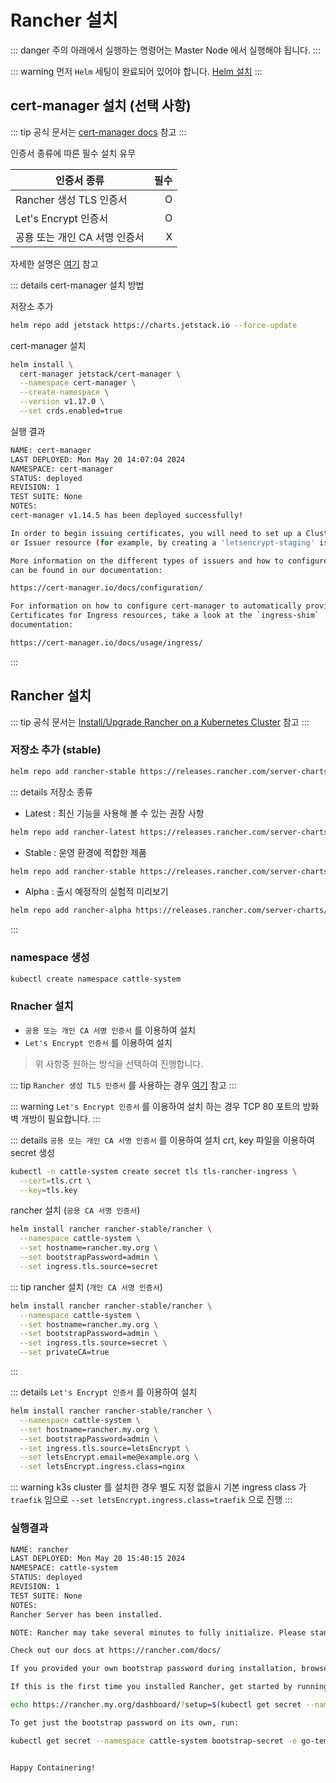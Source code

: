 # Rancher 설치

::: danger 주의
아래에서 실행하는 명령어는 Master Node 에서 실행해야 됩니다.
:::

::: warning
먼저 `Helm` 세팅이 완료되어 있어야 합니다. [Helm 설치](/kubernetes/01-install/03-base/helm.md)
:::

## cert-manager 설치 (선택 사항)
::: tip
공식 문서는 [cert-manager docs](https://cert-manager.io/docs/installation/helm/) 참고
:::

인증서 종류에 따른 필수 설치 유무

| 인증서 종류                 | 필수 |
| ------------------------ | ----: |
| Rancher 생성 TLS 인증서     | O    |
| Let's Encrypt 인증서       | O    |
| 공용 또는 개인 CA 서명 인증서  | X    |

자세한 설명은 [여기](https://ranchermanager.docs.rancher.com/getting-started/installation-and-upgrade/install-upgrade-on-a-kubernetes-cluster#3-choose-your-ssl-configuration) 참고

::: details cert-manager 설치 방법

저장소 추가
```bash
helm repo add jetstack https://charts.jetstack.io --force-update
```

cert-manager 설치
```bash
helm install \
  cert-manager jetstack/cert-manager \
  --namespace cert-manager \
  --create-namespace \
  --version v1.17.0 \
  --set crds.enabled=true
```

실행 결과
```bash
NAME: cert-manager
LAST DEPLOYED: Mon May 20 14:07:04 2024
NAMESPACE: cert-manager
STATUS: deployed
REVISION: 1
TEST SUITE: None
NOTES:
cert-manager v1.14.5 has been deployed successfully!

In order to begin issuing certificates, you will need to set up a ClusterIssuer
or Issuer resource (for example, by creating a 'letsencrypt-staging' issuer).

More information on the different types of issuers and how to configure them
can be found in our documentation:

https://cert-manager.io/docs/configuration/

For information on how to configure cert-manager to automatically provision
Certificates for Ingress resources, take a look at the `ingress-shim`
documentation:

https://cert-manager.io/docs/usage/ingress/
```
:::

## Rancher 설치
::: tip
공식 문서는 [Install/Upgrade Rancher on a Kubernetes Cluster](https://ranchermanager.docs.rancher.com/getting-started/installation-and-upgrade/install-upgrade-on-a-kubernetes-cluster) 참고
:::

### 저장소 추가 (stable)
```bash
helm repo add rancher-stable https://releases.rancher.com/server-charts/stable
```

::: details 저장소 종류
- Latest : 최신 기능을 사용해 볼 수 있는 권장 사항
```bash
helm repo add rancher-latest https://releases.rancher.com/server-charts/latest
```

- Stable : 운영 환경에 적합한 제품
```bash
helm repo add rancher-stable https://releases.rancher.com/server-charts/stable
```

- Alpha : 출시 예정작의 실험적 미리보기
```bash
helm repo add rancher-alpha https://releases.rancher.com/server-charts/alpha
```
:::

### namespace 생성
```bash
kubectl create namespace cattle-system
```


### Rnacher 설치
* `공용 또는 개인 CA 서명 인증서` 를 이용하여 설치
* `Let's Encrypt 인증서` 를 이용하여 설치
> 위 사항중 원하는 방식을 선택하여 진행합니다. 

::: tip
`Rancher 생성 TLS 인증서` 를 사용하는 경우 [여기](https://ranchermanager.docs.rancher.com/getting-started/installation-and-upgrade/install-upgrade-on-a-kubernetes-cluster#5-install-rancher-with-helm-and-your-chosen-certificate-option) 참고
:::

::: warning
`Let's Encrypt 인증서` 를 이용하여 설치 하는 경우 TCP 80 포트의 방화벽 개방이 필요합니다.
:::

::: details `공용 또는 개인 CA 서명 인증서` 를 이용하여 설치
crt, key 파일을 이용하여 secret 생성
``` bash
kubectl -n cattle-system create secret tls tls-rancher-ingress \
  --cert=tls.crt \
  --key=tls.key
```
rancher 설치 (`공용 CA 서명 인증서`)
``` bash
helm install rancher rancher-stable/rancher \
  --namespace cattle-system \
  --set hostname=rancher.my.org \
  --set bootstrapPassword=admin \
  --set ingress.tls.source=secret
```
::: tip
rancher 설치 (`개인 CA 서명 인증서`)
``` bash {6}
helm install rancher rancher-stable/rancher \
  --namespace cattle-system \
  --set hostname=rancher.my.org \
  --set bootstrapPassword=admin \
  --set ingress.tls.source=secret \
  --set privateCA=true
```
:::

::: details `Let's Encrypt 인증서` 를 이용하여 설치
```bash
helm install rancher rancher-stable/rancher \
  --namespace cattle-system \
  --set hostname=rancher.my.org \
  --set bootstrapPassword=admin \
  --set ingress.tls.source=letsEncrypt \
  --set letsEncrypt.email=me@example.org \
  --set letsEncrypt.ingress.class=nginx
```

::: warning
k3s cluster 를 설치한 경우 별도 지정 없을시 기본 ingress class 가 `traefik` 임으로 `--set letsEncrypt.ingress.class=traefik` 으로 진행
:::

### 실행결과
```bash
NAME: rancher
LAST DEPLOYED: Mon May 20 15:40:15 2024
NAMESPACE: cattle-system
STATUS: deployed
REVISION: 1
TEST SUITE: None
NOTES:
Rancher Server has been installed.

NOTE: Rancher may take several minutes to fully initialize. Please standby while Certificates are being issued, Containers are started and the Ingress rule comes up.

Check out our docs at https://rancher.com/docs/

If you provided your own bootstrap password during installation, browse to https://rancher.my.org to get started.

If this is the first time you installed Rancher, get started by running this command and clicking the URL it generates:

echo https://rancher.my.org/dashboard/?setup=$(kubectl get secret --namespace cattle-system bootstrap-secret -o go-template='{{.data.bootstrapPassword|base64decode}}')

To get just the bootstrap password on its own, run:

kubectl get secret --namespace cattle-system bootstrap-secret -o go-template='{{.data.bootstrapPassword|base64decode}}{{ "\n" }}'


Happy Containering!
```
